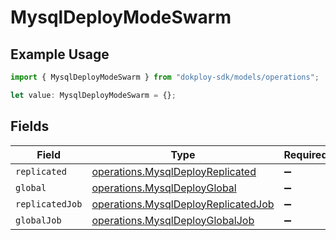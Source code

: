 # MysqlDeployModeSwarm

## Example Usage

```typescript
import { MysqlDeployModeSwarm } from "dokploy-sdk/models/operations";

let value: MysqlDeployModeSwarm = {};
```

## Fields

| Field                                                                                      | Type                                                                                       | Required                                                                                   | Description                                                                                |
| ------------------------------------------------------------------------------------------ | ------------------------------------------------------------------------------------------ | ------------------------------------------------------------------------------------------ | ------------------------------------------------------------------------------------------ |
| `replicated`                                                                               | [operations.MysqlDeployReplicated](../../models/operations/mysqldeployreplicated.md)       | :heavy_minus_sign:                                                                         | N/A                                                                                        |
| `global`                                                                                   | [operations.MysqlDeployGlobal](../../models/operations/mysqldeployglobal.md)               | :heavy_minus_sign:                                                                         | N/A                                                                                        |
| `replicatedJob`                                                                            | [operations.MysqlDeployReplicatedJob](../../models/operations/mysqldeployreplicatedjob.md) | :heavy_minus_sign:                                                                         | N/A                                                                                        |
| `globalJob`                                                                                | [operations.MysqlDeployGlobalJob](../../models/operations/mysqldeployglobaljob.md)         | :heavy_minus_sign:                                                                         | N/A                                                                                        |
